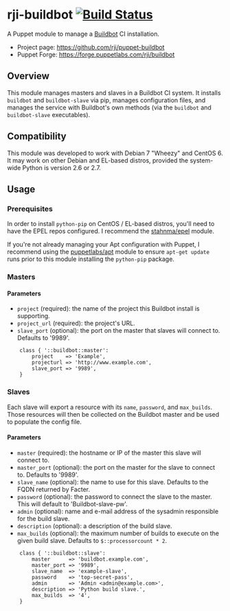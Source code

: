 # rji-buildbot [![Build Status](https://travis-ci.org/rji/puppet-buildbot.svg?branch=master)](https://travis-ci.org/rji/puppet-buildbot)
A Puppet module to manage a [Buildbot][1] CI installation.

  * Project page: <https://github.com/rji/puppet-buildbot>
  * Puppet Forge: <https://forge.puppetlabs.com/rji/buildbot>

## Overview
This module manages masters and slaves in a Buildbot CI system. It installs
`buildbot` and `buildbot-slave` via pip, manages configuration files, and
manages the service with Buildbot's own methods (via the `buildbot` and
`buildbot-slave` executables).

## Compatibility
This module was developed to work with Debian 7 "Wheezy" and CentOS 6. It may
work on other Debian and EL-based distros, provided the system-wide Python is
version 2.6 or 2.7.

## Usage
### Prerequisites
In order to install `python-pip` on CentOS / EL-based distros, you'll need to
have the EPEL repos configured. I recommend the [stahnma/epel][2] module.

If you're not already managing your Apt configuration with Puppet, I recommend
using the [puppetlabs/apt][3] module to ensure `apt-get update` runs prior
to this module installing the `python-pip` package.

### Masters
#### Parameters
  * `project` (required): the name of the project this Buildbot install is
  supporting.
  * `project_url` (required): the project's URL.
  * `slave_port` (optional): the port on the master that slaves will connect
  to. Defaults to '9989'.

```puppet
    class { '::buildbot::master':
        project    => 'Example',
        projecturl => 'http://www.example.com',
        slave_port => '9989',
    }
```

### Slaves
Each slave will export a resource with its `name`, `password`, and `max_builds`.
Those resources will then be collected on the Buildbot master and be used to
populate the config file.

#### Parameters
  * `master` (required): the hostname or IP of the master this slave will
  connect to.
  * `master_port` (optional): the port on the master for the slave to connect
  to. Defaults to '9989'.
  * `slave_name` (optional): the name to use for this slave. Defaults to the
  FQDN returned by Facter.
  * `password` (optional): the password to connect the slave to the
  master. This will default to 'Buildbot-slave-pw'.
  * `admin` (optional): name and e-mail address of the sysadmin responsible
  for the build slave.
  * `description` (optional): a description of the build slave.
  * `max_builds` (optional): the maximum number of builds to execute on the
  given build slave. Defaults to `$::processorcount * 2`.

```puppet
    class { '::buildbot::slave':
        master      => 'buildbot.example.com',
        master_port => '9989',
        slave_name  => 'example-slave',
        password    => 'top-secret-pass',
        admin       => 'Admin <admin@example.com>',
        description => 'Python build slave.',
        max_builds  => '4',
    }
```

<!-- reference links -->
[1]: http://buildbot.net
[2]: https://forge.puppetlabs.com/stahnma/epel
[3]: https://forge.puppetlabs.com/puppetlabs/apt

